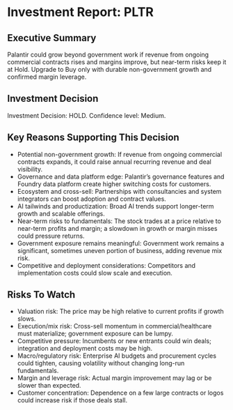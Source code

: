# Investment Report: PLTR
## Executive Summary
Palantir could grow beyond government work if revenue from ongoing commercial contracts rises and margins improve, but near-term risks keep it at Hold. Upgrade to Buy only with durable non-government growth and confirmed margin leverage.

## Investment Decision
Investment Decision: HOLD. Confidence level: Medium.

## Key Reasons Supporting This Decision
- Potential non-government growth: If revenue from ongoing commercial contracts expands, it could raise annual recurring revenue and deal visibility.
- Governance and data platform edge: Palantir’s governance features and Foundry data platform create higher switching costs for customers.
- Ecosystem and cross-sell: Partnerships with consultancies and system integrators can boost adoption and contract values.
- AI tailwinds and productization: Broad AI trends support longer-term growth and scalable offerings.
- Near-term risks to fundamentals: The stock trades at a price relative to near-term profits and margin; a slowdown in growth or margin misses could pressure returns.
- Government exposure remains meaningful: Government work remains a significant, sometimes uneven portion of business, adding revenue mix risk.
- Competitive and deployment considerations: Competitors and implementation costs could slow scale and execution.

## Risks To Watch
- Valuation risk: The price may be high relative to current profits if growth slows.
- Execution/mix risk: Cross-sell momentum in commercial/healthcare must materialize; government exposure can be lumpy.
- Competitive pressure: Incumbents or new entrants could win deals; integration and deployment costs may be high.
- Macro/regulatory risk: Enterprise AI budgets and procurement cycles could tighten, causing volatility without changing long-run fundamentals.
- Margin and leverage risk: Actual margin improvement may lag or be slower than expected.
- Customer concentration: Dependence on a few large contracts or logos could increase risk if those deals stall.
